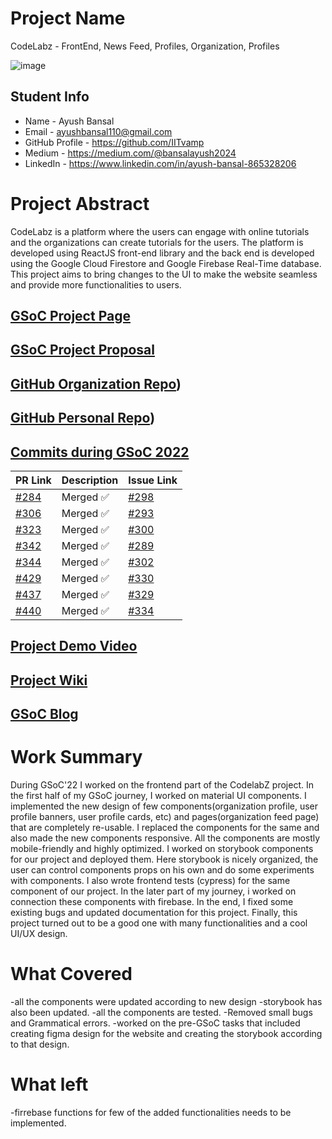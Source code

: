 # Project Name

CodeLabz - FrontEnd, News Feed, Profiles, Organization, Profiles

![image](https://user-images.githubusercontent.com/77586067/189480377-198682ee-b14d-4ad1-a9e3-ae1177f41e0e.png)

## Student Info 
- Name - Ayush Bansal
- Email - ayushbansal110@gmail.com
- GitHub Profile - https://github.com/IITvamp
- Medium - https://medium.com/@bansalayush2024
- LinkedIn - https://www.linkedin.com/in/ayush-bansal-865328206


# Project Abstract

CodeLabz is a platform where the users can engage with online tutorials and the organizations can create tutorials for the users. The platform is developed using ReactJS front-end library and the back end is developed using the Google Cloud Firestore and Google Firebase Real-Time database. This project aims to bring changes to the UI to make the website seamless and provide more functionalities to users.

## [GSoC Project Page](https://summerofcode.withgoogle.com/programs/2022/projects/FpUMWZPS)

## [GSoC Project Proposal](https://drive.google.com/file/d/1iSgA85WCMPhXnc1EM4CGc20cj0OixvLS/view?usp=sharing)

## [GitHub Organization Repo](https://github.com/scorelab/Codelabz))

## [GitHub Personal Repo](https://github.com/IITvamp/Codelabz))

## [Commits during GSoC 2022](https://github.com/scorelab/Codelabz/pulls?q=is%3Apr+author%3AIITvamp+is%3Aclosed)

| PR Link   | Description    |  Issue Link     |
|-----------|----------------|-----------------|
| [#284](https://github.com/scorelab/Codelabz/pull/284)          | Merged ✅     |  [#298](https://github.com/scorelab/Codelabz/issues/283)     |
| [#306](https://github.com/scorelab/Codelabz/pull/306)          | Merged ✅       | [#293](https://github.com/scorelab/Codelabz/issues/294)      |
| [#323](https://github.com/scorelab/Codelabz/pull/323) | Merged ✅ | [#300](https://github.com/scorelab/Codelabz/issues/294)
| [#342](https://github.com/scorelab/Codelabz/pull/342) | Merged ✅ | [#289](https://github.com/scorelab/Codelabz/issues/294)
| [#344](https://github.com/scorelab/Codelabz/pull/344) | Merged ✅ | [#302](https://github.com/scorelab/Codelabz/pull/343)
| [#429](https://github.com/scorelab/Codelabz/pull/429) | Merged ✅ | [#330](https://github.com/scorelab/Codelabz/issues/428)
| [#437](https://github.com/scorelab/Codelabz/pull/437) | Merged ✅ | [#329](https://github.com/scorelab/Codelabz/issues/436)
| [#440](https://github.com/scorelab/Codelabz/pull/440) | Merged ✅ | [#334](https://github.com/scorelab/Codelabz/issues/438)


## [Project Demo Video](https://youtu.be/ro7bVbgWIm4)

## [Project Wiki](https://github.com/scorelab/Codelabz/wiki)

## [GSoC Blog](https://medium.com/@bansalayush2024)

# Work Summary

During GSoC'22 I worked on the frontend part of the CodelabZ project. In the first half of my GSoC journey, I worked on material UI components. I implemented the new design of few components(organization profile, user profile banners, user profile cards, etc) and pages(organization feed page) that are completely re-usable. I replaced the components for the same and also made the new components responsive. All the components are mostly mobile-friendly and highly optimized. I worked on storybook components for our project and deployed them. Here storybook is nicely organized, the user can control components props on his own and do some experiments with components. I also wrote frontend tests (cypress) for the same component of our project. In the later part of my journey, i worked on connection these components with firebase. In the end, I fixed some existing bugs and updated documentation for this project. Finally, this project turned out to be a good one with many functionalities and a cool UI/UX design.

# What Covered
-all the components were updated according to new design
-storybook has also been updated.
-all the components are tested.
-Removed small bugs and Grammatical errors.
-worked on the pre-GSoC tasks that included creating figma design for the website and creating the storybook according to that design.


# What left
-firrebase functions for few of the added functionalities needs to be implemented.
#

